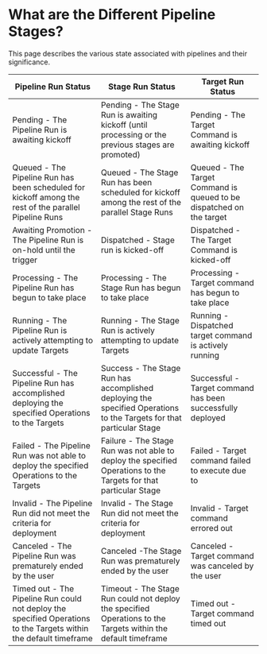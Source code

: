 # What are the Different Pipeline Stages?

This page describes the various state associated with pipelines and their significance. 


| Pipeline Run Status                                                                                                | Stage Run Status                                                                                                     | Target Run Status                                                     |
|--------------------------------------------------------------------------------------------------------------------|----------------------------------------------------------------------------------------------------------------------|-----------------------------------------------------------------------|
| Pending - The Pipeline Run is awaiting kickoff                                                                     | Pending - The Stage Run is awaiting kickoff (until processing or the previous stages are promoted)                   | Pending - The Target Command is awaiting kickoff                      |
| Queued - The Pipeline Run has been scheduled for kickoff among the rest of the parallel Pipeline Runs              | Queued - The Stage Run has been scheduled for kickoff among the rest of the parallel Stage Runs                      | Queued - The Target Command is queued to be dispatched on the target  |
| Awaiting Promotion - The Pipeline Run is on-hold until the trigger                                                 | Dispatched - Stage run is kicked-off                                                                                 | Dispatched - The Target Command is kicked-off                         |
| Processing - The Pipeline Run has begun to take place                                                              | Processing - The Stage Run has begun to take place                                                                   | Processing - Target command has begun to take place                   |
| Running - The Pipeline Run is actively attempting to update Targets                                                | Running - The Stage Run is actively attempting to update Targets                                                     | Running - Dispatched target command is actively running               |
| Successful - The Pipeline Run has accomplished deploying the specified Operations to the Targets                   | Success - The Stage Run has accomplished deploying the specified Operations to the Targets for that particular Stage | Successful - Target command has been successfully deployed            |
| Failed - The Pipeline Run was not able to deploy the specified Operations to the Targets                           | Failure - The Stage Run was not able to deploy the specified Operations to the Targets for that particular Stage     | Failed - Target command failed to execute due to                      |
| Invalid - The Pipeline Run did not meet the criteria for deployment                                                | Invalid - The Stage Run did not meet the criteria for deployment                                                     | Invalid - Target command errored out                                  |
| Canceled - The Pipeline Run was prematurely ended by the user                                                      | Canceled -The Stage Run was prematurely ended by the user                                                            | Canceled - Target command was canceled by the user                    |
| Timed out - The Pipeline Run could not deploy the specified Operations to the Targets within the default timeframe | Timeout - The Stage Run could not deploy the specified Operations to the Targets within the default timeframe        | Timed out - Target command timed out                                  |
